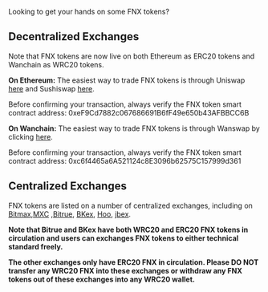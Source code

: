 Looking to get your hands on some FNX tokens? 

## Decentralized Exchanges

Note that FNX tokens are now live on both Ethereum as ERC20 tokens and Wanchain as WRC20 tokens.

**On Ethereum:** The easiest way to trade FNX tokens is through Uniswap [here](https://uniswap.info/token/0xef9cd7882c067686691b6ff49e650b43afbbcc6b) and Sushiswap [here](https://exchange.sushiswapclassic.org/#/swap?outputCurrency=0xef9cd7882c067686691b6ff49e650b43afbbcc6b). 

Before confirming your transaction, always verify the FNX token smart contract address: 0xeF9Cd7882c067686691B6fF49e650b43AFBBCC6B

**On Wanchain:** The easiest way to trade FNX tokens is through Wanswap by clicking [here](https://wanswap.finance/#/swap). 

Before confirming your transaction, always verify the FNX token smart contract address: 0xc6f4465a6A521124c8E3096b62575C157999d361

## Centralized Exchanges

FNX tokens are listed on a number of centralized exchanges, including on [Bitmax](https://bitmax.io/en/basic/cashtrade-spottrading/usdt/fnx),[MXC](https://www.mxc.ai/trade/easy#FNX_USDT) ,[Bitrue](https://www.bitrue.com/), [BKex](https://www.bkex.com/#/trade/FNX_USDT), [Hoo](https://hoo.com/spot/fnx-usdt), [jbex](https://www.jbex.com/exchange/FNX/USDT).

**Note that Bitrue and BKex have both WRC20 and ERC20 FNX tokens in circulation and users can exchanges FNX tokens to either technical standard freely.**

**The other exchanges only have ERC20 FNX in circulation. Please DO NOT transfer any WRC20 FNX into these exchanges or withdraw any FNX tokens out of these exchanges into any WRC20 wallet.**

